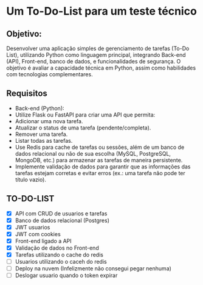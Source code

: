 # Um To-Do-List para um teste técnico

## Objetivo:

Desenvolver uma aplicação simples de gerenciamento de tarefas (To-Do List), utilizando Python como linguagem principal, integrando Back-end (API), Front-end, banco de dados, e funcionalidades de segurança. O objetivo é avaliar a capacidade técnica em Python, assim como habilidades com tecnologias complementares.

## Requisitos

- Back-end (Python):
- Utilize Flask ou FastAPI para criar uma API que permita:
- Adicionar uma nova tarefa.
- Atualizar o status de uma tarefa (pendente/completa).
- Remover uma tarefa.
- Listar todas as tarefas.
- Use Redis para cache de tarefas ou sessões, além de um banco de dados
relacional ou não de sua escolha (MySQL, PostgreSQL, MongoDB, etc.) para
armazenar as tarefas de maneira persistente.
- Implemente validação de dados para garantir que as informações das tarefas
estejam corretas e evitar erros (ex.: uma tarefa não pode ter título vazio).

## TO-DO-LIST
- [x] API com CRUD de usuarios e tarefas
- [x] Banco de dados relacional (Postgres)
- [x] JWT usuarios
- [x] JWT com cookies
- [x] Front-end ligado a API
- [x] Validação de dados no Front-end
- [x] Tarefas utilizando o cache do redis
- [ ] Usuarios utilizando o caceh do redis
- [ ] Deploy na nuvem (Infelizmente não consegui pegar nenhuma)
- [ ] Deslogar usuario quando o token expirar
